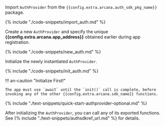 Import `AuthProvider` from the `{{config.extra.arcana.auth_sdk_pkg_name}}` package.

{% include "./code-snippets/import_auth.md" %}

Create a new `AuthProvider` and specify the unique **{{config.extra.arcana.app_address}}** obtained earlier during app registration.

{% include "./code-snippets/new_auth.md" %}

Initialize the newly instantiated `AuthProvider`.

{% include "./code-snippets/init_auth.md" %}

!!! an-caution "Initialize First!"

    The app must use `await` until the `init()` call is complete, before invoking any of the other {{config.extra.arcana.sdk_name}} functions.

{% include "./text-snippets/quick-start-authprovider-optional.md" %}

After initializing the `AuthProvider`, you can call any of its exported functions. See {% include "./text-snippets/authsdkref_url.md" %} for details.
